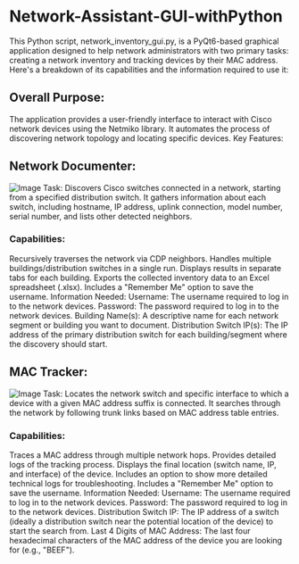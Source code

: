 ﻿# Network-Assistant-GUI-withPython
This Python script, network_inventory_gui.py, is a PyQt6-based graphical application designed to help network administrators with two primary tasks: creating a network inventory and tracking devices by their MAC address.
Here's a breakdown of its capabilities and the information required to use it:
## Overall Purpose:
The application provides a user-friendly interface to interact with Cisco network devices using the Netmiko library. It automates the process of discovering network topology and locating specific devices.
Key Features:
## Network Documenter:
![Image](https://github.com/user-attachments/assets/e83ecf60-0eef-477a-b0f9-55fcff130505)
Task: Discovers Cisco switches connected in a network, starting from a specified distribution switch. It gathers information about each switch, including hostname, IP address, uplink connection, model number, serial number, and lists other detected neighbors.
### Capabilities:
Recursively traverses the network via CDP neighbors.
Handles multiple buildings/distribution switches in a single run.
Displays results in separate tabs for each building.
Exports the collected inventory data to an Excel spreadsheet (.xlsx).
Includes a "Remember Me" option to save the username.
Information Needed:
Username: The username required to log in to the network devices.
Password: The password required to log in to the network devices.
Building Name(s): A descriptive name for each network segment or building you want to document.
Distribution Switch IP(s): The IP address of the primary distribution switch for each building/segment where the discovery should start.
## MAC Tracker:
![Image](https://github.com/user-attachments/assets/2dab29de-b875-4475-878b-e7265f39dc85)
Task: Locates the network switch and specific interface to which a device with a given MAC address suffix is connected. It searches through the network by following trunk links based on MAC address table entries.
### Capabilities:
Traces a MAC address through multiple network hops.
Provides detailed logs of the tracking process.
Displays the final location (switch name, IP, and interface) of the device.
Includes an option to show more detailed technical logs for troubleshooting.
Includes a "Remember Me" option to save the username.
Information Needed:
Username: The username required to log in to the network devices.
Password: The password required to log in to the network devices.
Distribution Switch IP: The IP address of a switch (ideally a distribution switch near the potential location of the device) to start the search from.
Last 4 Digits of MAC Address: The last four hexadecimal characters of the MAC address of the device you are looking for (e.g., "BEEF").
